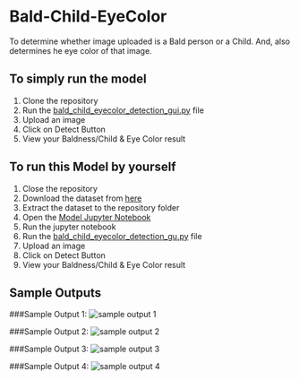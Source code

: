 # Bald-Child-EyeColor
To determine whether image uploaded is a Bald person or a Child. And, also determines he eye color of that image.
## To simply run the model
1. Clone the repository
2. Run the [bald_child_eyecolor_detection_gui.py](https://github.com/pk-iitdhn/Bald-Child-EyeColor/blob/main/bald_child_eyecolor_detection_gui.py) file
3. Upload an image
4. Click on Detect Button
5. View your Baldness/Child & Eye Color result

## To run this Model by yourself
1. Close the repository
2. Download the dataset from [here](https://www.kaggle.com/datasets/ashishjangra27/bald-classification-200k-images-celeba)
3. Extract the dataset to the repository folder
4. Open the [Model Jupyter Notebook](https://github.com/pk-iitdhn/Bald-Child-EyeColor/blob/main/bald%20detection.ipynb)
5. Run the jupyter notebook
6. Run the [bald_child_eyecolor_detection_gu.py](https://github.com/pk-iitdhn/Bald-Child-EyeColor/blob/main/bald_child_eyecolor_detection_gui.py) file
7. Upload an image
8. Click on Detect Button
9. View your Baldness/Child & Eye Color result

## Sample Outputs
###Sample Output 1:
![sample output 1](https://github.com/pk-iitdhn/Bald-Child-EyeColor/blob/main/OUTPUT-1.png)

###Sample Output 2:
![sample output 2](https://github.com/pk-iitdhn/Bald-Child-EyeColor/blob/main/OUTPUT-2.png)

###Sample Output 3:
![sample output 3](https://github.com/pk-iitdhn/Bald-Child-EyeColor/blob/main/OUTPUT-3.png)

###Sample Output 4:
![sample output 4](https://github.com/pk-iitdhn/Bald-Child-EyeColor/blob/main/OUTPUT-4.png)
